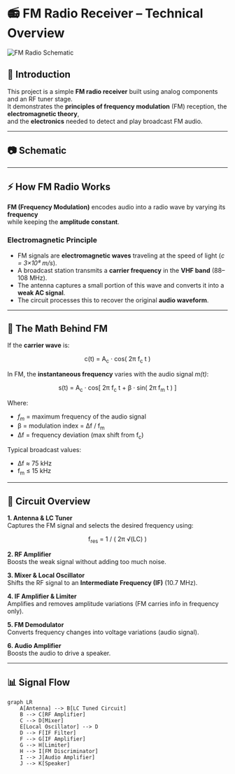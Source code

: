 # 📻 FM Radio Receiver – Technical Overview
![FM Radio Schematic](https://github.com/bejaouihamza/FM_Radio/blob/main/Capture%20d'%C3%A9cran%202025-08-10%20013145.png)

## 📑 Introduction
This project is a simple **FM radio receiver** built using analog components and an RF tuner stage.  
It demonstrates the **principles of frequency modulation** (FM) reception, the **electromagnetic theory**,  
and the **electronics** needed to detect and play broadcast FM audio.

---

## 📷 Schematic

---

## ⚡ How FM Radio Works
**FM (Frequency Modulation)** encodes audio into a radio wave by varying its **frequency**  
while keeping the **amplitude constant**.

### Electromagnetic Principle
- FM signals are **electromagnetic waves** traveling at the speed of light (*c = 3×10⁸ m/s*).
- A broadcast station transmits a **carrier frequency** in the **VHF band** (88–108 MHz).
- The antenna captures a small portion of this wave and converts it into a **weak AC signal**.
- The circuit processes this to recover the original **audio waveform**.

---

## 📐 The Math Behind FM
If the **carrier wave** is:

<p align="center">
c(t) = A<sub>c</sub> · cos( 2π f<sub>c</sub> t )
</p>

In FM, the **instantaneous frequency** varies with the audio signal *m(t)*:

<p align="center">
s(t) = A<sub>c</sub> · cos[ 2π f<sub>c</sub> t + β · sin( 2π f<sub>m</sub> t ) ]
</p>

Where:  
- *f<sub>m</sub>* = maximum frequency of the audio signal  
- β = modulation index = Δf / f<sub>m</sub>  
- Δf = frequency deviation (max shift from f<sub>c</sub>)

Typical broadcast values:  
- Δf ≈ 75 kHz  
- f<sub>m</sub> ≤ 15 kHz  

---

## 🔧 Circuit Overview
**1. Antenna & LC Tuner**  
Captures the FM signal and selects the desired frequency using:

<p align="center">
f<sub>res</sub> = 1 / ( 2π √(LC) )
</p>

**2. RF Amplifier**  
Boosts the weak signal without adding too much noise.

**3. Mixer & Local Oscillator**  
Shifts the RF signal to an **Intermediate Frequency (IF)** (10.7 MHz).

**4. IF Amplifier & Limiter**  
Amplifies and removes amplitude variations (FM carries info in frequency only).

**5. FM Demodulator**  
Converts frequency changes into voltage variations (audio signal).

**6. Audio Amplifier**  
Boosts the audio to drive a speaker.

---

## 📊 Signal Flow
```mermaid
graph LR
    A[Antenna] --> B[LC Tuned Circuit]
    B --> C[RF Amplifier]
    C --> D[Mixer]
    E[Local Oscillator] --> D
    D --> F[IF Filter]
    F --> G[IF Amplifier]
    G --> H[Limiter]
    H --> I[FM Discriminator]
    I --> J[Audio Amplifier]
    J --> K[Speaker]
